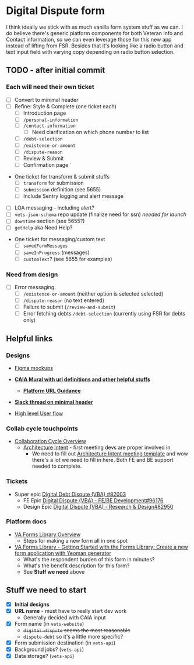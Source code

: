# Digital Dispute form 
I think ideally we stick with as much vanilla form system stuff as we can. I do believe there's generic platform components for both Veteran Info and Contact information, so we can even leverage those for this new app instead of lifting from FSR. Besides that it's looking like a radio button and text input field with varying copy depending on radio button selection. 


## TODO - after initial commit
### Each will need their own ticket
- [ ] Convert to minimal header
- [ ] Refine: Style & Complete (one ticket each)
	- [ ] Introduction page
	- [ ] `/personal-information`
 	- [ ] `/contact-information`
  	  - [ ] Need clarification on which phone number to list
	- [ ] `/debt-selection`
	- [ ] `/existence-or-amount`
	- [ ] `/dispute-reason`
	- [ ] Review & Submit
	- [ ] Confirmation page `
- One ticket for transform & submit stuffs
  - [ ] `transform` for submission
  - [ ] `submission` definition (see 5655)
  - [ ] Include Sentry logging and alert message
- [ ] LOA messaging - including alert? 
- [ ] `vets-json-schema` repo update (finalize need for ssn) *needed for launch*
- [ ] `downtime` section (see 5655?)
- [ ] `getHelp` aka Need Help?
- One ticket for messaging/custom text
  - [ ] `savedFormMessages` 
  - [ ] `saveInProgress` (messages)
  - [ ] `customText`? (see 5655 for examples)

### Need from design
- [ ] Error messaging 
	- [ ] `/existence-or-amount` (neither option is selected selected)
	- [ ] `/dispute-reason` (no text entered)
	- [ ] Failure to submit (`/review-and-submit`)
	- [ ] Error fetching debts `/debt-selection` (currently using FSR for debts only)

## Helpful links
### Designs
- [Figma mockups](https://www.figma.com/design/D8tfoPhUZlqBUomMTxzkQb/Dispute-Form-(VHA-VBA)?node-id=19-220&node-type=canvas&t=SBl5HnEgdHTYujeY-0)

- **[CAIA Mural with url definitions and other helpful stuffs](https://app.mural.co/t/departmentofveteransaffairs9999/m/departmentofveteransaffairs9999/1731461600152/93a4a19b003f01b86534471cb686f81bf073e4a2)**
  - **[Platform URL Guidance](https://design.va.gov/components/url-standards/)**
- **[Slack thread on minimal header](https://dsva.slack.com/archives/C044AGZFG2W/p1727979260362549)**
- [High level User flow](https://www.figma.com/design/D8tfoPhUZlqBUomMTxzkQb/Dispute-Form-(VHA-VBA)?node-id=1-339&node-type=section&t=goKw5ro0hQI1r0kX-0)
  
### Collab cycle touchpoints 
- [Collaboration Cycle Overview](https://depo-platform-documentation.scrollhelp.site/collaboration-cycle/overview)
  - [Architecture Intent](https://depo-platform-documentation.scrollhelp.site/collaboration-cycle/architecture-intent) - first meeting devs are proper involved in
    - We need to fill out [Architecture Intent meeting template](https://github.com/department-of-veterans-affairs/va.gov-team/blob/master/platform/engineering/collab-cycle/architecture-intent-meeting.md#architecture-intent-meeting-template) and wow there's a lot we need to fill in here. Both FE and BE support needed to complete.
   
### Tickets
- Super epic [Digital Debt Dispute (VBA) #82003](https://app.zenhub.com/workspaces/vsa---debt-607736a6c8b7e2001084e3ab/issues/gh/department-of-veterans-affairs/va.gov-team/82003)
  - FE Epic [Digital Dispute (VBA) - FE/BE Development#96176](https://app.zenhub.com/workspaces/vsa---debt-607736a6c8b7e2001084e3ab/issues/gh/department-of-veterans-affairs/va.gov-team/96176)
  - Design Epic [Digital Dispute (VBA) - Research & Design#82950
](https://app.zenhub.com/workspaces/vsa---debt-607736a6c8b7e2001084e3ab/issues/gh/department-of-veterans-affairs/va.gov-team/82950)

### Platform docs
- [VA Forms Library Overview](https://depo-platform-documentation.scrollhelp.site/developer-docs/va-forms-library-overview)
  - Steps for making a new form all in one spot
- [VA Forms Library - Getting Started with the Forms Library: Create a new form application with Yeoman generator](https://depo-platform-documentation.scrollhelp.site/developer-docs/va-forms-library-getting-started-with-the-forms-li)
  - What's the respondent burden of this form in minutes?
  - What's the benefit description for this form?
  - See **Stuff we need** above


## Stuff we need to start
- [x] **Initial designs**
- [x] **URL name** - must have to really start dev work
  - Generally decided with CAIA input
- [x] Form name (in `vets-website`)
  - ~~`digital-dispute` seems the most reasonable~~
  - `dispute-debt` so it's a little more specific?
- [x] Form submission destination (in `vets-api`)
- [x] Background jobs? (`vets-api`)
- [x] Data storage? (`vets-api`)
